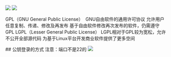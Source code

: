 
![](https://sunxvming.com/imgs/367bd0b0-e1a2-481d-b4f5-91c700e21356.png)
![](https://sunxvming.com/imgs/df734cbc-c9ad-43ea-aa75-f4502b14659d.png)

GPL（GNU General Public License） 
GNU自由软件的通用许可协议
允许用户任意复制、传递、修改及再发布
基于自由软件修改再次发布的软件，仍需遵守GPL
LGPL（Lesser General Public License）
LGPL相对于GPL较为宽松，允许不公开全部源代码
为基于Linux平台开发商业软件提供了更多空间





## 公钥登录的方式
注意：端口不是22的
![](https://sunxvming.com/imgs/f37dfbe8-7a86-4e9b-9669-b1a7d7072595.png)





